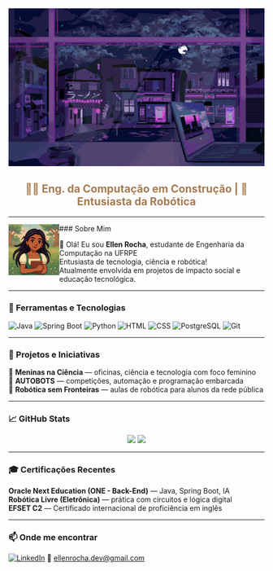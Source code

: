 <div align="center">
  <!-- Banner com tons Stardew Valley: verde musgo → azul claro -->
  <img src="https://github.com/EllenRocha1/EllenRocha1/blob/main/assets/purple-pixel.gif" width="1000px" alt="Pixel Gif ">

  <h2 style="color:#a67c52">🧑‍💻 Eng. da Computação em Construção | 🌻 Entusiasta da Robótica</h2>
</div>

---
<img src="https://github.com/EllenRocha1/EllenRocha1/blob/main/assets/pixel-ellen.png" align="left" width="100px" alt="Pixel Avatar">
### Sobre Mim

🌟 Olá! Eu sou **Ellen Rocha**, estudante de Engenharia da Computação na UFRPE  
Entusiasta de tecnologia, ciência e robótica!  
Atualmente envolvida em projetos de impacto social e educação tecnológica.

---
### 🧰 Ferramentas e Tecnologias

![Java](https://img.shields.io/badge/Java-ED8B00?style=for-the-badge&logo=java&logoColor=white)
![Spring Boot](https://img.shields.io/badge/Spring_Boot-6DB33F?style=for-the-badge&logo=springboot&logoColor=white)
![Python](https://img.shields.io/badge/Python-3776AB?style=for-the-badge&logo=python&logoColor=white)
![HTML](https://img.shields.io/badge/HTML5-E44D26?style=for-the-badge&logo=html5&logoColor=white)
![CSS](https://img.shields.io/badge/CSS3-1572B6?style=for-the-badge&logo=css3&logoColor=white)
![PostgreSQL](https://img.shields.io/badge/PostgreSQL-336791?style=for-the-badge&logo=postgresql&logoColor=white)
![Git](https://img.shields.io/badge/Git-F05032?style=for-the-badge&logo=git&logoColor=white)

---
### 🎯 Projetos e Iniciativas

🌟 **Meninas na Ciência** — oficinas, ciência e tecnologia com foco feminino  
🤖 **AUTOBOTS** — competições, automação e programação embarcada  
🚀 **Robótica sem Fronteiras** — aulas de robótica para alunos da rede pública

---

### 📈 GitHub Stats

<div align="center">
  <img height="170em" src="https://github-readme-stats.vercel.app/api?username=EllenRocha1&show_icons=true&theme=gruvbox&hide=prs" />
  <img height="170em" src="https://github-readme-stats.vercel.app/api/top-langs/?username=EllenRocha1&layout=compact&theme=gruvbox" />
</div>

---

### 🎓 Certificações Recentes

**Oracle Next Education (ONE - Back-End)** — Java, Spring Boot, IA  
**Robótica Livre (Eletrônica)** — prática com circuitos e lógica digital  
**EFSET C2** — Certificado internacional de proficiência em inglês

---

### 📫 Onde me encontrar

[![LinkedIn](https://img.shields.io/badge/-LinkedIn-blue?style=flat-square&logo=linkedin)](https://www.linkedin.com/in/seu-usuario)
📧 ellenrocha.dev@gmail.com  
